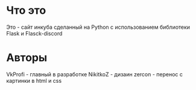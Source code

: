 # Что это
Это - сайт инкуба сделанный на Python с использованием библиотеки Flask и Flasck-discord
# Авторы
VkProfi - главный в разработке
NikitkoZ - дизаин
zercon - перенос с картинки в html и css
